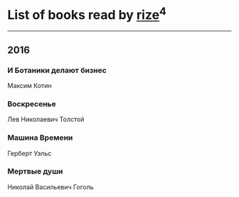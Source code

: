 # List of books read by [rize](https://plus.google.com/101531492482227595895)<sup>4</sup>
---

## 2016

### И Ботаники делают бизнес
Максим Котин


### Воскресенье
Лев Николаевич Толстой


### Машина Времени
Герберт Уэльс


### Мертвые души
Николай Васильевич Гоголь



